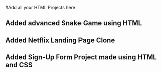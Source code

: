 #Add all your HTML Projects here

## Added advanced Snake Game using HTML

## Added Netflix Landing Page Clone

## Added Sign-Up Form Project made using HTML and CSS
